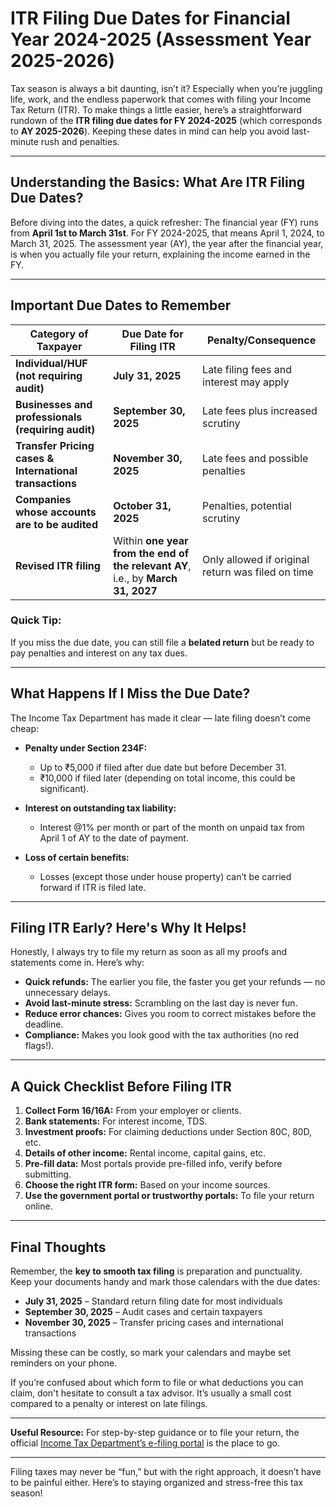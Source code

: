 # ITR Filing Due Dates for Financial Year 2024-2025 (Assessment Year 2025-2026)

Tax season is always a bit daunting, isn’t it? Especially when you’re juggling life, work, and the endless paperwork that comes with filing your Income Tax Return (ITR). To make things a little easier, here’s a straightforward rundown of the **ITR filing due dates for FY 2024-2025** (which corresponds to **AY 2025-2026**). Keeping these dates in mind can help you avoid last-minute rush and penalties.

---

## Understanding the Basics: What Are ITR Filing Due Dates?

Before diving into the dates, a quick refresher: The financial year (FY) runs from **April 1st to March 31st**. For FY 2024-2025, that means April 1, 2024, to March 31, 2025. The assessment year (AY), the year after the financial year, is when you actually file your return, explaining the income earned in the FY.

---

## Important Due Dates to Remember

| Category of Taxpayer                             | Due Date for Filing ITR                      | Penalty/Consequence                     |
|------------------------------------------------|---------------------------------------------|----------------------------------------|
| **Individual/HUF (not requiring audit)**       | **July 31, 2025**                            | Late filing fees and interest may apply|
| **Businesses and professionals (requiring audit)** | **September 30, 2025**                        | Late fees plus increased scrutiny       |
| **Transfer Pricing cases & International transactions** | **November 30, 2025**                        | Late fees and possible penalties        |
| **Companies whose accounts are to be audited** | **October 31, 2025**                         | Penalties, potential scrutiny            |
| **Revised ITR filing**                          | Within **one year from the end of the relevant AY**, i.e., by **March 31, 2027** | Only allowed if original return was filed on time |

### Quick Tip:
If you miss the due date, you can still file a **belated return** but be ready to pay penalties and interest on any tax dues.

---

## What Happens If I Miss the Due Date?

The Income Tax Department has made it clear — late filing doesn’t come cheap:

- **Penalty under Section 234F:**
  - Up to ₹5,000 if filed after due date but before December 31.
  - ₹10,000 if filed later (depending on total income, this could be significant).
  
- **Interest on outstanding tax liability:**
  - Interest @1% per month or part of the month on unpaid tax from April 1 of AY to the date of payment.
  
- **Loss of certain benefits:**
  - Losses (except those under house property) can’t be carried forward if ITR is filed late.
  
---

## Filing ITR Early? Here's Why It Helps!

Honestly, I always try to file my return as soon as all my proofs and statements come in. Here’s why:

- **Quick refunds:** The earlier you file, the faster you get your refunds — no unnecessary delays.
- **Avoid last-minute stress:** Scrambling on the last day is never fun.
- **Reduce error chances:** Gives you room to correct mistakes before the deadline.
- **Compliance:** Makes you look good with the tax authorities (no red flags!).

---

## A Quick Checklist Before Filing ITR

1. **Collect Form 16/16A:** From your employer or clients.
2. **Bank statements:** For interest income, TDS.
3. **Investment proofs:** For claiming deductions under Section 80C, 80D, etc.
4. **Details of other income:** Rental income, capital gains, etc.
5. **Pre-fill data:** Most portals provide pre-filled info, verify before submitting.
6. **Choose the right ITR form:** Based on your income sources.
7. **Use the government portal or trustworthy portals:** To file your return online.

---

## Final Thoughts

Remember, the **key to smooth tax filing** is preparation and punctuality. Keep your documents handy and mark those calendars with the due dates:

- **July 31, 2025** – Standard return filing date for most individuals
- **September 30, 2025** – Audit cases and certain taxpayers
- **November 30, 2025** – Transfer pricing cases and international transactions

Missing these can be costly, so mark your calendars and maybe set reminders on your phone.

If you’re confused about which form to file or what deductions you can claim, don't hesitate to consult a tax advisor. It’s usually a small cost compared to a penalty or interest on late filings.

---

**Useful Resource:** For step-by-step guidance or to file your return, the official [Income Tax Department’s e-filing portal](https://www.incometax.gov.in/iec/foportal/) is the place to go.

---

Filing taxes may never be “fun,” but with the right approach, it doesn’t have to be painful either. Here’s to staying organized and stress-free this tax season!
